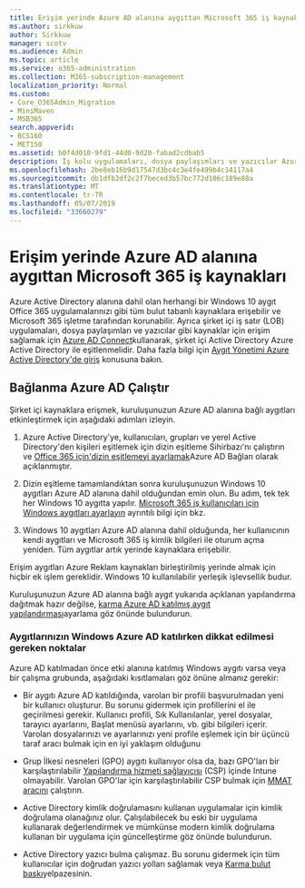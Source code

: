 ```yaml
---
title: Erişim yerinde Azure AD alanına aygıttan Microsoft 365 iş kaynakları
ms.author: sirkkuw
author: Sirkkuw
manager: scotv
ms.audience: Admin
ms.topic: article
ms.service: o365-administration
ms.collection: M365-subscription-management
localization_priority: Normal
ms.custom:
- Core_O365Admin_Migration
- MiniMaven
- MSB365
search.appverid:
- BCS160
- MET150
ms.assetid: b0f4d010-9fd1-44d0-9d20-fabad2cdbab5
description: İş kolu uygulamaları, dosya paylaşımları ve yazıcılar Azure Active Directory'den Windows 10 aygıt katıldı gibi yerinde kaynaklara erişmek nasıl öğrenin.
ms.openlocfilehash: 2be8eb16b9d17547d3bc4c3e4fe499b4c14117a4
ms.sourcegitcommit: db1dfb2df2c2f7beced3b57bc772d106c189e88a
ms.translationtype: MT
ms.contentlocale: tr-TR
ms.lasthandoff: 05/07/2019
ms.locfileid: "33660279"
---
```

# <a name="access-on-premises-resources-from-an-azure-ad-joined-device-in-microsoft-365-business"></a>Erişim yerinde Azure AD alanına aygıttan Microsoft 365 iş kaynakları

Azure Active Directory alanına dahil olan herhangi bir Windows 10 aygıt Office 365 uygulamalarınızı gibi tüm bulut tabanlı kaynaklara erişebilir ve Microsoft 365 işletme tarafından korunabilir. Ayrıca şirket içi iş satır (LOB) uygulamaları, dosya paylaşımları ve yazıcılar gibi kaynaklar için erişim sağlamak için [Azure AD Connect](https://docs.microsoft.com/en-us/azure/active-directory/connect/active-directory-aadconnect)kullanarak, şirket içi Active Directory Azure Active Directory ile eşitlenmelidir. Daha fazla bilgi için [Aygıt Yönetimi Azure Active Directory'de giriş](https://docs.microsoft.com/en-us/azure/active-directory/device-management-introduction) konusuna bakın. 
  
## <a name="run-azure-ad-connect"></a>Bağlanma Azure AD Çalıştır

Şirket içi kaynaklara erişmek, kuruluşunuzun Azure AD alanına bağlı aygıtları etkinleştirmek için aşağıdaki adımları izleyin.
  
1. Azure Active Directory'ye, kullanıcıları, grupları ve yerel Active Directory'den kişileri eşitlemek için dizin eşitleme Sihirbazı'nı çalıştırın ve [Office 365 için'dizin eşitlemeyi ayarlamak](https://support.office.com/article/1b3b5318-6977-42ed-b5c7-96fa74b08846)Azure AD Bağlan olarak açıklanmıştır.
    
2. Dizin eşitleme tamamlandıktan sonra kuruluşunuzun Windows 10 aygıtları Azure AD alanına dahil olduğundan emin olun. Bu adım, tek tek her Windows 10 aygıtta yapılır. [Microsoft 365 iş kullanıcıları için Windows aygıtları ayarlayın](set-up-windows-devices.md) ayrıntılı bilgi için bkz. 
    
3. Windows 10 aygıtları Azure AD alanına dahil olduğunda, her kullanıcının kendi aygıtları ve Microsoft 365 iş kimlik bilgileri ile oturum açma yeniden. Tüm aygıtlar artık yerinde kaynaklara erişebilir.
    
Erişim aygıtları Azure Reklam kaynakları birleştirilmiş yerinde almak için hiçbir ek işlem gereklidir. Windows 10 kullanılabilir yerleşik işlevsellik budur. 
  
Kuruluşunuzun Azure AD alanına bağlı aygıt yukarıda açıklanan yapılandırma dağıtmak hazır değilse, [karma Azure AD katılmış aygıt yapılandırması](manage-windows-devices.md)ayarlama göz önünde bulundurun.
  
### <a name="considerations-when-joining-your-windows-devices-to-azure-ad"></a>Aygıtlarınızın Windows Azure AD katılırken dikkat edilmesi gereken noktalar

Azure AD katılmadan önce etki alanına katılmış Windows aygıtı varsa veya bir çalışma grubunda, aşağıdaki kısıtlamaları göz önüne almanız gerekir:
  
- Bir aygıtı Azure AD katıldığında, varolan bir profili başvurulmadan yeni bir kullanıcı oluşturur. Bu sorunu gidermek için profillerini el ile geçirilmesi gerekir. Kullanıcı profili, Sık Kullanılanlar, yerel dosyalar, tarayıcı ayarlarını, Başlat menüsü ayarlarını, vb. gibi bilgileri içerir. Varolan dosyalarınızı ve ayarlarınızı yeni profile eşlemek için bir üçüncü taraf aracı bulmak için en iyi yaklaşım olduğunu

- Grup İlkesi nesneleri (GPO) aygıtı kullanıyor olsa da, bazı GPO'ları bir karşılaştırılabilir [Yapılandırma hizmeti sağlayıcısı](https://docs.microsoft.com/windows/configuration/provisioning-packages/how-it-pros-can-use-configuration-service-providers) (CSP) içinde Intune olmayabilir. Varolan GPO'lar için karşılaştırılabilir CSP bulmak için [MMAT aracını](https://www.microsoft.com/download/details.aspx?id=45520) çalıştırın.

- Active Directory kimlik doğrulamasını kullanan uygulamalar için kimlik doğrulama olanağınız olur. Çalışılabilecek bu eski bir uygulama kullanarak değerlendirmek ve mümkünse modern kimlik doğrulama kullanan bir uygulama için güncelleştirme göz önünde bulundurun.

- Active Directory yazıcı bulma çalışmaz. Bu sorunu gidermek için tüm kullanıcılar için doğrudan yazıcı yolları sağlamak veya [Karma bulut baskı](https://docs.microsoft.com/windows-server/administration/hybrid-cloud-print/hybrid-cloud-print-deploy)yelpazesinin.

